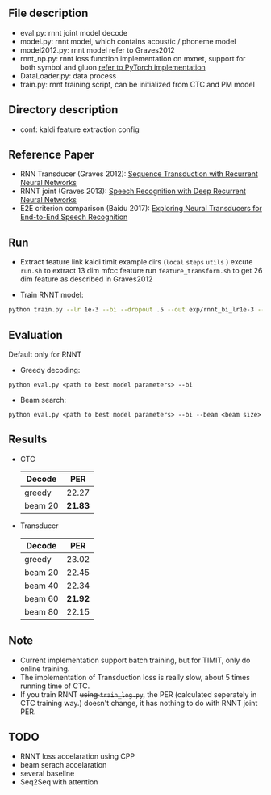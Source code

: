 ## File description
* eval.py: rnnt joint model decode
* model.py: rnnt model, which contains acoustic / phoneme model
* model2012.py: rnnt model refer to Graves2012
* rnnt_np.py: rnnt loss function implementation on mxnet, support for both symbol and gluon [refer to PyTorch implementation](https://github.com/awni/transducer)
* DataLoader.py: data process
* train.py: rnnt training script, can be initialized from CTC and PM model

## Directory description
* conf: kaldi feature extraction config

## Reference Paper
* RNN Transducer (Graves 2012): [Sequence Transduction with Recurrent Neural Networks](https://arxiv.org/abs/1211.3711)
* RNNT joint (Graves 2013): [Speech Recognition with Deep Recurrent Neural Networks](https://arxiv.org/abs/1303.5778 )
* E2E criterion comparison (Baidu 2017): [Exploring Neural Transducers for End-to-End Speech Recognition](https://arxiv.org/abs/1707.07413)

## Run
* Extract feature
link kaldi timit example dirs (`local` `steps` `utils` )
excute `run.sh` to extract 13 dim mfcc feature
run `feature_transform.sh` to get 26 dim feature as described in Graves2012

* Train RNNT model:
```bash
python train.py --lr 1e-3 --bi --dropout .5 --out exp/rnnt_bi_lr1e-3 --schedule
```

## Evaluation
Default only for RNNT
* Greedy decoding:
```
python eval.py <path to best model parameters> --bi
```
* Beam search:
```
python eval.py <path to best model parameters> --bi --beam <beam size>
```

## Results
* CTC

    | Decode | PER |
    |-------|---|
    | greedy | 22.27 |
    | beam 20 | **21.83** |

* Transducer

    | Decode | PER |
    |------|------|
    | greedy | 23.02 |
    | beam 20 | 22.45 |
    | beam 40 | 22.34 |
    | beam 60 | **21.92** |
    | beam 80 | 22.15 |

## Note
* Current implementation support batch training, but for TIMIT, only do online training.
* The implementation of Transduction loss is really slow, about 5 times running time of CTC.
* If you train RNNT ~~using `train_log.py`~~, the PER (calculated seperately in CTC training way.) doesn't change, it has nothing to do with RNNT joint PER.

## TODO
* RNNT loss accelaration using CPP
* beam serach accelaration
* several baseline
* Seq2Seq with attention